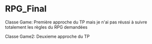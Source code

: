 # RPG_Final

Classe Game:
Première approche du TP mais je n'ai pas réussi à suivre totalement les règles du RPG demandées

Classe Game2:
Deuxieme approche du TP
